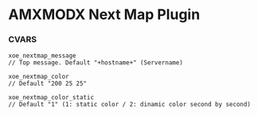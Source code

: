 # AMXMODX Next Map Plugin

### CVARS
```SourcePawn
xoe_nextmap_message
// Top message. Default "+hostname+" (Servername)

xoe_nextmap_color
// Default "200 25 25"

xoe_nextmap_color_static
// Default "1" (1: static color / 2: dinamic color second by second)
```
